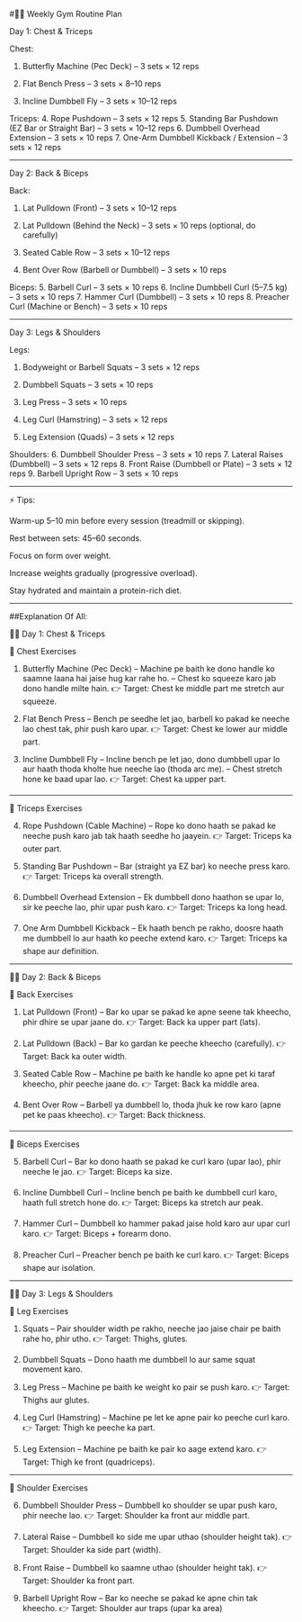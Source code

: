 #🏋️‍♂️ Weekly Gym Routine Plan

Day 1: Chest & Triceps

Chest:

1. Butterfly Machine (Pec Deck) – 3 sets × 12 reps


2. Flat Bench Press – 3 sets × 8–10 reps


3. Incline Dumbbell Fly – 3 sets × 10–12 reps



Triceps: 4. Rope Pushdown – 3 sets × 12 reps
5. Standing Bar Pushdown (EZ Bar or Straight Bar) – 3 sets × 10–12 reps
6. Dumbbell Overhead Extension – 3 sets × 10 reps
7. One-Arm Dumbbell Kickback / Extension – 3 sets × 12 reps


---

Day 2: Back & Biceps

Back:

1. Lat Pulldown (Front) – 3 sets × 10–12 reps


2. Lat Pulldown (Behind the Neck) – 3 sets × 10 reps (optional, do carefully)


3. Seated Cable Row – 3 sets × 10–12 reps


4. Bent Over Row (Barbell or Dumbbell) – 3 sets × 10 reps



Biceps: 5. Barbell Curl – 3 sets × 10 reps
6. Incline Dumbbell Curl (5–7.5 kg) – 3 sets × 10 reps
7. Hammer Curl (Dumbbell) – 3 sets × 10 reps
8. Preacher Curl (Machine or Bench) – 3 sets × 10 reps


---

Day 3: Legs & Shoulders

Legs:

1. Bodyweight or Barbell Squats – 3 sets × 12 reps


2. Dumbbell Squats – 3 sets × 10 reps


3. Leg Press – 3 sets × 10 reps


4. Leg Curl (Hamstring) – 3 sets × 12 reps


5. Leg Extension (Quads) – 3 sets × 12 reps



Shoulders: 6. Dumbbell Shoulder Press – 3 sets × 10 reps
7. Lateral Raises (Dumbbell) – 3 sets × 12 reps
8. Front Raise (Dumbbell or Plate) – 3 sets × 12 reps
9. Barbell Upright Row – 3 sets × 10 reps

---

⚡ Tips:

Warm-up 5–10 min before every session (treadmill or skipping).

Rest between sets: 45–60 seconds.

Focus on form over weight.

Increase weights gradually (progressive overload).

Stay hydrated and maintain a protein-rich diet.


---

##Explanation Of All:

🏋️‍♂️ Day 1: Chest & Triceps

🧠 Chest Exercises

1. Butterfly Machine (Pec Deck)
– Machine pe baith ke dono handle ko saamne laana hai jaise hug kar rahe ho.
– Chest ko squeeze karo jab dono handle milte hain.
👉 Target: Chest ke middle part me stretch aur squeeze.


2. Flat Bench Press
– Bench pe seedhe let jao, barbell ko pakad ke neeche lao chest tak, phir push karo upar.
👉 Target: Chest ke lower aur middle part.


3. Incline Dumbbell Fly
– Incline bench pe let jao, dono dumbbell upar lo aur haath thoda kholte hue neeche lao (thoda arc me).
– Chest stretch hone ke baad upar lao.
👉 Target: Chest ka upper part.




---

💪 Triceps Exercises

4. Rope Pushdown (Cable Machine)
– Rope ko dono haath se pakad ke neeche push karo jab tak haath seedhe ho jaayein.
👉 Target: Triceps ka outer part.


5. Standing Bar Pushdown
– Bar (straight ya EZ bar) ko neeche press karo.
👉 Target: Triceps ka overall strength.


6. Dumbbell Overhead Extension
– Ek dumbbell dono haathon se upar lo, sir ke peeche lao, phir upar push karo.
👉 Target: Triceps ka long head.


7. One Arm Dumbbell Kickback
– Ek haath bench pe rakho, doosre haath me dumbbell lo aur haath ko peeche extend karo.
👉 Target: Triceps ka shape aur definition.




---

🏋️‍♂️ Day 2: Back & Biceps

🧠 Back Exercises

1. Lat Pulldown (Front)
– Bar ko upar se pakad ke apne seene tak kheecho, phir dhire se upar jaane do.
👉 Target: Back ka upper part (lats).


2. Lat Pulldown (Back)
– Bar ko gardan ke peeche kheecho (carefully).
👉 Target: Back ka outer width.


3. Seated Cable Row
– Machine pe baith ke handle ko apne pet ki taraf kheecho, phir peeche jaane do.
👉 Target: Back ka middle area.


4. Bent Over Row
– Barbell ya dumbbell lo, thoda jhuk ke row karo (apne pet ke paas kheecho).
👉 Target: Back thickness.




---

💪 Biceps Exercises

5. Barbell Curl
– Bar ko dono haath se pakad ke curl karo (upar lao), phir neeche le jao.
👉 Target: Biceps ka size.


6. Incline Dumbbell Curl
– Incline bench pe baith ke dumbbell curl karo, haath full stretch hone do.
👉 Target: Biceps ka stretch aur peak.


7. Hammer Curl
– Dumbbell ko hammer pakad jaise hold karo aur upar curl karo.
👉 Target: Biceps + forearm dono.


8. Preacher Curl
– Preacher bench pe baith ke curl karo.
👉 Target: Biceps shape aur isolation.




---

🏋️‍♂️ Day 3: Legs & Shoulders

🦵 Leg Exercises

1. Squats
– Pair shoulder width pe rakho, neeche jao jaise chair pe baith rahe ho, phir utho.
👉 Target: Thighs, glutes.


2. Dumbbell Squats
– Dono haath me dumbbell lo aur same squat movement karo.


3. Leg Press
– Machine pe baith ke weight ko pair se push karo.
👉 Target: Thighs aur glutes.


4. Leg Curl (Hamstring)
– Machine pe let ke apne pair ko peeche curl karo.
👉 Target: Thigh ke peeche ka part.


5. Leg Extension
– Machine pe baith ke pair ko aage extend karo.
👉 Target: Thigh ke front (quadriceps).




---

🦾 Shoulder Exercises

6. Dumbbell Shoulder Press
– Dumbbell ko shoulder se upar push karo, phir neeche lao.
👉 Target: Shoulder ka front aur middle part.


7. Lateral Raise
– Dumbbell ko side me upar uthao (shoulder height tak).
👉 Target: Shoulder ka side part (width).


8. Front Raise
– Dumbbell ko saamne uthao (shoulder height tak).
👉 Target: Shoulder ka front part.


9. Barbell Upright Row
– Bar ko neeche se pakad ke apne chin tak kheecho.
👉 Target: Shoulder aur traps (upar ka area)
